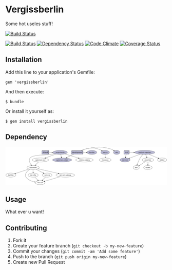 # Vergissberlin

Some hot useles stuff!


[![Build Status](https://travis-ci.org/vergissberlin/vergissberlin.png?branch=master)](https://travis-ci.org/vergissberlin/vergissberlin)


[![Build Status](https://secure.travis-ci.org/vergissberlin/vergissberlin.png)](http://travis-ci.org/vergissberlin/vergissberlin)
[![Dependency Status](https://gemnasium.com/vergissberlin/vergissberlinpng)](https://gemnasium.com/vergissberlin/vergissberlin)
[![Code Climate](https://codeclimate.com/github/vergissberlin/vergissberlin.png)](https://codeclimate.com/github/vergissberlin/vergissberlin)
[![Coverage Status](https://coveralls.io/repos/vergissberlin/vergissberlin/badge.png?branch=master)](https://coveralls.io/r/vergissberlin/vergissberlin)


## Installation

Add this line to your application's Gemfile:

    gem 'vergissberlin'

And then execute:

    $ bundle

Or install it yourself as:

    $ gem install vergissberlin

## Dependency
![image](gem_graph.png)


## Usage

What ever u want!

## Contributing

1. Fork it
2. Create your feature branch (`git checkout -b my-new-feature`)
3. Commit your changes (`git commit -am 'Add some feature'`)
4. Push to the branch (`git push origin my-new-feature`)
5. Create new Pull Request
